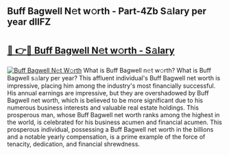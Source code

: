 ## Buff Bagwell N𝚎t w𝚘rth - Part-4Zb S𝚊lary per year dIlFZ

# <h2><a href="http://gc3n3da.nevu.top/?p=Buff+Bagwell">🔗 👉🔴 Buff Bagwell N𝚎t w𝚘rth - S𝚊lary</a></h2>

[![Buff Bagwell N𝚎t W𝚘rth](https://i.imgur.com/Oavwk0R.jpeg)](http://gc3n3da.nevu.top/?p=Buff+Bagwell)
What is Buff Bagwell n𝚎t w𝚘rth? What is Buff Bagwell s𝚊lary per year?
This affluent individual's Buff Bagwell net worth is impressive, placing him among the industry's most financially successful. His annual earnings are impressive, but they are overshadowed by Buff Bagwell net worth, which is believed to be more significant due to his numerous business interests and valuable real estate holdings. This prosperous man, whose Buff Bagwell net worth ranks among the highest in the world, is celebrated for his business acumen and financial acumen. This prosperous individual, possessing a Buff Bagwell net worth in the billions and a notable yearly compensation, is a prime example of the force of tenacity, dedication, and financial shrewdness.
